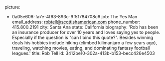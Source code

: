 picture:
  - 0a05e606-fa7e-4f63-893c-9f51784708c6
job: The Yes Man
email_address: robtell@scottishamerican.com
phone_number: 415.800.2191
city: Santa Ana
state: California
biography: 'Rob has been an insurance producer for over 10 years and loves saying yes to people.  Especially if the question is "can I bind this quote?".  Besides winning deals his hobbies include hiking (climbed kilimanjaro a few years ago), traveling, watching movies, eating, and dominating fantasy football leagues.'
title: Rob Tell
id: 3412be10-302a-413b-b153-becc426e4503
